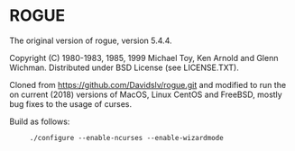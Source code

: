 # ROGUE

The original version of rogue, version 5.4.4.

Copyright (C) 1980-1983, 1985, 1999 Michael Toy, Ken Arnold and Glenn Wichman.
Distributed under BSD License (see LICENSE.TXT).

Cloned from https://github.com/Davidslv/rogue.git
and modified to run the on current (2018) versions of MacOS, Linux CentOS and FreeBSD,
mostly bug fixes to the usage of curses.

Build as follows:

         ./configure --enable-ncurses --enable-wizardmode
